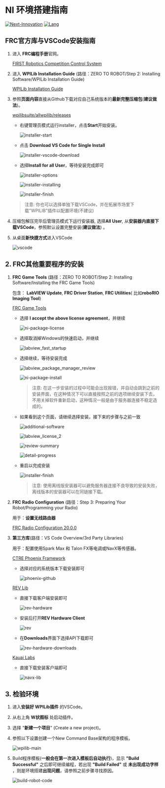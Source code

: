 # NI 环境搭建指南

[![Next-Innovation](https://img.shields.io/badge/Next-Innovation-blueviolet?style=flat)](https://github.com/FRCNextInnovation) [![Lang](https://img.shields.io/badge/Lang-zh--CN-Green?style=flat)]()

## FRC官方库与VSCode安装指南

1. 进入 **FRC编程手册**官网。

    [FIRST Robotics Competition Control System](https://docs.wpilib.org/en/stable/index.html)

2. 进入 **WPILib Installation Guide** (路径：ZERO TO ROBOT/Step 2: Installing Software/WPILib Installation Guide)

    [WPILib Installation Guide](https://docs.wpilib.org/en/stable/docs/zero-to-robot/step-2/wpilib-setup.html)

3. 参照**页面内容**直接从Github下载对应自己系统版本的**最新完整压缩包**(**建议做法**)。

    [wpilibsuite/allwpilib/releases](https://github.com/wpilibsuite/allwpilib/releases)

    - 右键管理员模式运行installer，点击**Start**开始安装。

      ![installer-start](https://github.com/FRCNextInnovation/NI-Environment-Guide/blob/main/assets/installer-start.png)

    - 点击 **Download VS Code for Single Install**

      ![installer-vscode-download](https://github.com/FRCNextInnovation/NI-Environment-Guide/blob/main/assets/installer-vscode-download.png)

    - 选择**Install for all User**，等待安装完成即可

      ![installer-options](https://github.com/FRCNextInnovation/NI-Environment-Guide/blob/main/assets/installer-options.png)

      ![installer-installing](https://github.com/FRCNextInnovation/NI-Environment-Guide/blob/main/assets/installer-installing.png)

      ![installer-finish](https://github.com/FRCNextInnovation/NI-Environment-Guide/blob/main/assets/installer-finish.png)

    > 注意: 你也可以选择单独下载VSCode，并在拓展市场里下载"WPILIB"插件以配置环境(不建议)

4. 压缩包解压完毕后管理员模式下运行安装器, 选择**All User**, 从**安装器内直接下载VSCode**，参照默认设置完整安装(**建议做法**) 。

5. 从桌面**新快捷方式**进入VSCode

    ![vscode](https://github.com/FRCNextInnovation/NI-Environment-Guide/blob/main/assets/vscode.png)

## 2. FRC其他重要程序的安装

1. **FRC Game Tools** (路径：ZERO TO ROBOT/Step 2: Installing Software/Installing the FRC Game Tools)

    包含： **LabVIEW Update**, **FRC Driver Station**, **FRC Utilities**( 比如**roboRIO Imaging Tool**)

    [FRC Game Tools](https://www.ni.com/en-us/support/downloads/drivers/download.frc-game-tools.html#369633)

    - 选择 **I accept the above license agreement**，并继续

      ![ni-package-license](https://github.com/FRCNextInnovation/NI-Environment-Guide/blob/main/assets/ni-package-license.png)

    - 选择取消掉Windows的快速启动，并继续

      ![labview_fast_startup](https://github.com/FRCNextInnovation/NI-Environment-Guide/blob/main/assets/labview_fast_startup.png)

    - 选择继续，等待安装完成

      ![labview_package_manager_review](https://github.com/FRCNextInnovation/NI-Environment-Guide/blob/main/assets/labview_package_manager_review.png)

      ![ni-package-install](https://github.com/FRCNextInnovation/NI-Environment-Guide/blob/main/assets/ni-package-install.png)

      > 注意: 在这一步安装的过程中可能会出现报错，并自动会跳到之前的安装界面，在这种情况下可以直接按照之前的选项继续安装下去，不用关掉软件重新启动，这种情况一般是由于服务器连接不稳定造成的。

    - 如果看到这个页面，请继续选择安装，接下来的步骤与之前一致

      ![additional-software](https://github.com/FRCNextInnovation/NI-Environment-Guide/blob/main/assets/additional-software.png)

      ![labview_license_2](https://github.com/FRCNextInnovation/NI-Environment-Guide/blob/main/assets/labview_license_2.png)

      ![review-summary](https://github.com/FRCNextInnovation/NI-Environment-Guide/blob/main/assets/review-summary.png)

      ![detail-progress](https://github.com/FRCNextInnovation/NI-Environment-Guide/blob/main/assets/detail-progress.png)

    - 重启以完成安装

      ![installer-finish](https://github.com/FRCNextInnovation/NI-Environment-Guide/blob/main/assets/installer-finish.png)
      
      > 注意: 使用离线版安装器可以避免服务器连接不良导致的安装失败，离线版本的安装器可以在同链接下载。

2. **FRC Radio Configuration** (路径：Step 3: Preparing Your Robot/Programming your Radio)

    用于：**设置无线路由器**

    [FRC Radio Configuration 20.0.0](https://docs.wpilib.org/en/stable/docs/zero-to-robot/step-3/radio-programming.html)
    
3. **第三方库**(路径：VS Code Overview/3rd Party Libraries)

    用于：配置使用Spark Max 和 Talon FX等电调或NavX等传感器。

    [CTRE Phoenix Framework](https://github.com/CrossTheRoadElec/Phoenix-Releases/releases)

    - 选择对应的系统版本下载安装即可

      ![phoenix-github](https://github.com/FRCNextInnovation/NI-Environment-Guide/blob/main/assets/phoenix-github.png)

    [REV Lib](https://docs.revrobotics.com/sparkmax/rev-hardware-client/getting-started-with-the-rev-hardware-client)

    - 直接下载客户端安装即可

      ![rev-hardware](https://github.com/FRCNextInnovation/NI-Environment-Guide/blob/main/assets/rev-hardware.png)

    - 安装后打开**REV Hardware Client**

      ![rev](https://github.com/FRCNextInnovation/NI-Environment-Guide/blob/main/assets/rev.png)

    - 在**Downloads**界面下选择API下载即可

      ![rev-hardware-downloads](https://github.com/FRCNextInnovation/NI-Environment-Guide/blob/main/assets/rev-hardware-downloads.png)

    [Kauai Labs](https://pdocs.kauailabs.com/navx-mxp/software/roborio-libraries/)

    - 直接下载安装客户端即可

      ![navx-lib](https://github.com/FRCNextInnovation/NI-Environment-Guide/blob/main/assets/navx-lib.png)

## 3. 检验环境

1. 进入**安装好 WPILib插件** 的VSCode。

2. 从右上角 **W状图标** 处启动插件。
3. 选择 "**新建一个项目**" (Create a new project)。

4. 参照以下设置创建一个New Command Base架构的程序模板。

    ![wpilib-main](https://github.com/FRCNextInnovation/NI-Environment-Guide/blob/main/assets/wpilib-main.png)

5. Build程序模板(**一般会在第一次进入模板后自动执行**)，显示 **"Build Successful"** 之后即可继续编程，若出现 **"Build Failed"** 或 **未出现成功字样** ，则是环境搭建**出现问题**，请参照之前步骤寻找原因。

    ![build-robot-code](https://github.com/FRCNextInnovation/NI-Environment-Guide/blob/main/assets/build-robot-code.png)
